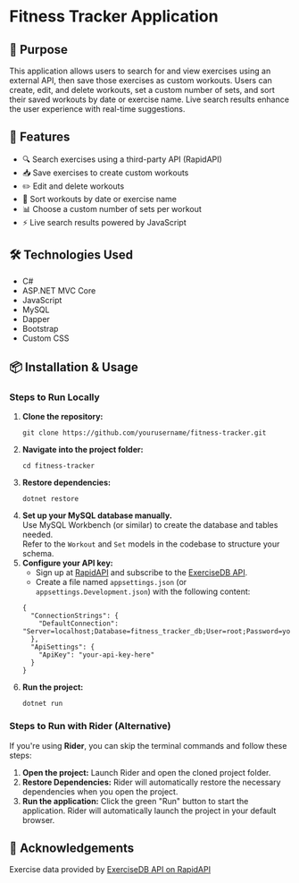 <h1>Fitness Tracker Application</h1>

<h2>📌 Purpose</h2>
<p>
  This application allows users to search for and view exercises using an external API,
  then save those exercises as custom workouts. Users can create, edit, and delete workouts,
  set a custom number of sets, and sort their saved workouts by date or exercise name.
  Live search results enhance the user experience with real-time suggestions.
</p>

<h2>🚀 Features</h2>
<ul>
  <li>🔍 Search exercises using a third-party API (RapidAPI)</li>
  <li>📥 Save exercises to create custom workouts</li>
  <li>✏️ Edit and delete workouts</li>
  <li>📅 Sort workouts by date or exercise name</li>
  <li>📊 Choose a custom number of sets per workout</li>
  <li>⚡ Live search results powered by JavaScript</li>
</ul>

<h2>🛠 Technologies Used</h2>
<ul>
  <li>C#</li>
  <li>ASP.NET MVC Core</li>
  <li>JavaScript</li>
  <li>MySQL</li>
  <li>Dapper</li>
  <li>Bootstrap</li>
  <li>Custom CSS</li>
</ul>

<h2>📦 Installation &amp; Usage</h2>

<h3>Steps to Run Locally</h3>
<ol>
  <li><strong>Clone the repository:</strong>
    <pre><code>git clone https://github.com/yourusername/fitness-tracker.git</code></pre>
  </li>
  <li><strong>Navigate into the project folder:</strong>
    <pre><code>cd fitness-tracker</code></pre>
  </li>
  <li><strong>Restore dependencies:</strong>
    <pre><code>dotnet restore</code></pre>
  </li>
  <li><strong>Set up your MySQL database manually.</strong><br>
    Use MySQL Workbench (or similar) to create the database and tables needed.<br>
    Refer to the <code>Workout</code> and <code>Set</code> models in the codebase to structure your schema.
  </li>
  <li><strong>Configure your API key:</strong>
    <ul>
      <li>Sign up at <a href="https://rapidapi.com" target="_blank">RapidAPI</a> and subscribe to the <a href="https://rapidapi.com/justin-WFnsXH_t6/api/exercisedb" target="_blank">ExerciseDB API</a>.</li>
      <li>Create a file named <code>appsettings.json</code> (or <code>appsettings.Development.json</code>) with the following content:</li>
    </ul>
    <pre><code>{
  "ConnectionStrings": {
    "DefaultConnection": "Server=localhost;Database=fitness_tracker_db;User=root;Password=yourpassword;"
  },
  "ApiSettings": {
    "ApiKey": "your-api-key-here"
  }
}</code></pre>

  </li>
  <li><strong>Run the project:</strong>
    <pre><code>dotnet run</code></pre>
  </li>

</ol>
<h3>Steps to Run with Rider (Alternative)</h3>
<p>If you're using <strong>Rider</strong>, you can skip the terminal commands and follow these steps:</p>
<ol>
  <li><strong>Open the project:</strong> Launch Rider and open the cloned project folder.</li>
  <li><strong>Restore Dependencies:</strong> Rider will automatically restore the necessary dependencies when you open the project.</li>
  <li><strong>Run the application:</strong> Click the green "Run" button to start the application. Rider will automatically launch the project in your default browser.</li>
  
</ol>


<h2>🙌 Acknowledgements</h2>
<p>Exercise data provided by <a href="https://rapidapi.com/justin-WFnsXH_t6/api/exercisedb" target="_blank">ExerciseDB API on RapidAPI</a></p>
